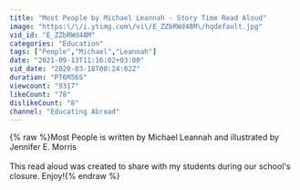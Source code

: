 ```yaml
---
title: "Most People by Michael Leannah - Story Time Read Aloud"
image: "https:\/\/i.ytimg.com\/vi\/E_ZZbRWd48M\/hqdefault.jpg"
vid_id: "E_ZZbRWd48M"
categories: "Education"
tags: ["People","Michael","Leannah"]
date: "2021-09-13T11:16:02+03:00"
vid_date: "2020-03-18T00:24:02Z"
duration: "PT6M56S"
viewcount: "9317"
likeCount: "78"
dislikeCount: "8"
channel: "Educating Abroad"
---
```

{% raw %}Most People is written by Michael Leannah and illustrated by Jennifer E. Morris<br /><br />This read aloud was created to share with my students during our school's closure. Enjoy!{% endraw %}
